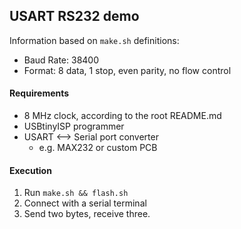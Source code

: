 ## USART RS232 demo

Information based on `make.sh` definitions:

 * Baud Rate: 38400
 * Format: 8 data, 1 stop, even parity, no flow control

#### Requirements

* 8 MHz clock, according to the root README.md
* USBtinyISP programmer
* USART <--> Serial port converter
    * e.g. MAX232 or custom PCB


#### Execution

1. Run `make.sh && flash.sh`
2. Connect with a serial terminal
3. Send two bytes, receive three.

